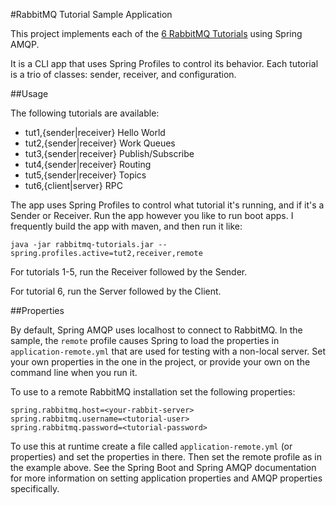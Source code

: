 #RabbitMQ Tutorial Sample Application

This project implements each of the [6 RabbitMQ Tutorials][1] using Spring AMQP.

It is a CLI app that uses Spring Profiles to control its behavior.  Each tutorial is a trio of classes:
sender, receiver, and configuration.

##Usage

The following tutorials are available:

- tut1,{sender|receiver}   Hello World
- tut2,{sender|receiver}   Work Queues
- tut3,{sender|receiver}   Publish/Subscribe
- tut4,{sender|receiver}   Routing
- tut5,{sender|receiver}   Topics
- tut6,{client|server}     RPC

The app uses Spring Profiles to control what tutorial it's running, and if it's a
Sender or Receiver.  Run the app however you like to run boot apps.  I frequently build
the app with maven, and then run it like:

```
java -jar rabbitmq-tutorials.jar --spring.profiles.active=tut2,receiver,remote
```

For tutorials 1-5, run the Receiver followed by the Sender.

For tutorial 6, run the Server followed by the Client.

##Properties

By default, Spring AMQP uses localhost to connect to RabbitMQ.  In the sample, the `remote` profile 
causes Spring to load the properties in `application-remote.yml` that are used for testing with a 
non-local server.  Set your own properties in the one in the project, or provide your own on the
command line when you run it.

To use to a remote RabbitMQ installation set the following properties:

```
spring.rabbitmq.host=<your-rabbit-server>
spring.rabbitmq.username=<tutorial-user>
spring.rabbitmq.password=<tutorial-password>
```

To use this at runtime create a file called `application-remote.yml` (or properties) and set the properties in there.  Then set the 
remote profile as in the example above.  See the Spring Boot and Spring AMQP documentation for more information on setting application 
properties and AMQP properties specifically.

[1]: https://www.rabbitmq.com/getstarted.html
